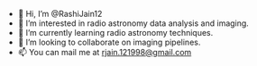 - 👋 Hi, I’m @RashiJain12
- 👀 I’m interested in radio astronomy data analysis and imaging.
- 🌱 I’m currently learning radio astronomy techniques.
- 💞️ I’m looking to collaborate on imaging pipelines.
- 📫 You can mail me at rjain.121998@gmail.com

<!---
RashiJain12/RashiJain12 is a ✨ special ✨ repository because its `README.md` (this file) appears on your GitHub profile.
You can click the Preview link to take a look at your changes.
--->
